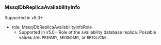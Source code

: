 ### MssqlDbReplicaAvailabilityInfo
Supported in v5.0+

- role: MssqlDbReplicaAvailabilityInfoRole
  - Supported in v5.0+
  Role of the availability database replica. Possible values are: `PRIMARY`, `SECONDARY`, or `RESOLVING`.

